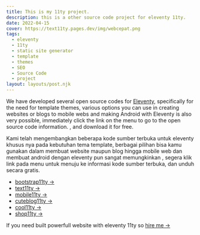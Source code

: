 ```yaml
---
title: This is my 11ty project.
description: this is a other source code project for eleventy 11ty.
date: 2022-04-15
cover: https://text11ty.pages.dev/img/webcepat.png
tags:
  - eleventy
  - 11ty
  - static site generator
  - template
  - themes
  - SEO
  - Source Code
  - project
layout: layouts/post.njk
---
```


We have developed several open source codes for [Eleventy](https://11ty.dev/), specifically for the need for template themes, various options you can use in creating websites or blogs to mobile webs and making Android with Eleventy is also very possible, immediately click the link on the menu to go to the open source code information. , and download it for free.

Kami telah mengembangkan beberapa kode sumber terbuka untuk eleventy khusus nya pada kebutuhan tema template, berbagai pilihan bisa kamu gunakan dalam membuat website maupun blog hingga mobile web dan membuat android dengan eleventy pun sangat memungkinkan , segera klik link pada menu untuk menuju ke informasi kode sumber terbuka, dan unduh secara gratis.

- [bootstrap11ty →](https://eleventyblog.vercel.app/)
- [text11ty →](https://text11ty.pages.dev/)
- [mobile11ty →](https://mobile11ty.pages.dev/)
- [cuteblog11ty →](https://cuteblog.pages.dev/)
- [cool11ty →](https://statisweb.pages.dev/)
- [shop11ty →](https://11tyshop.pages.dev/)

If you need built powerfull website with eleventy 11ty so [hire me →](https://www.fiverr.com/creativitas/design-your-modern-website-using-jekyll)

